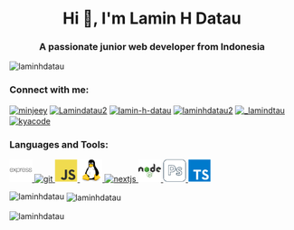 <h1 align="center">Hi 👋, I'm Lamin H Datau</h1>
<h3 align="center">A passionate junior web developer from Indonesia</h3>

<p align="left"> <img src="https://komarev.com/ghpvc/?username=laminhdatau&label=Profile%20views&color=0e75b6&style=flat" alt="laminhdatau" /> </p>

<h3 align="left">Connect with me:</h3>
<p align="left">
<a href="https://dev.to/minjeey" target="blank"><img align="center" src="https://raw.githubusercontent.com/rahuldkjain/github-profile-readme-generator/master/src/images/icons/Social/devto.svg" alt="minjeey" height="30" width="40" /></a>
<a href="https://twitter.com/Lamindatau2" target="blank"><img align="center" src="https://raw.githubusercontent.com/rahuldkjain/github-profile-readme-generator/master/src/images/icons/Social/twitter.svg" alt="Lamindatau2" height="30" width="40" /></a>
<a href="https://linkedin.com/in/lamin-h-datau" target="blank"><img align="center" src="https://raw.githubusercontent.com/rahuldkjain/github-profile-readme-generator/master/src/images/icons/Social/linked-in-alt.svg" alt="lamin-h-datau" height="30" width="40" /></a>
<a href="https://fb.com/laminhdatau2" target="blank"><img align="center" src="https://raw.githubusercontent.com/rahuldkjain/github-profile-readme-generator/master/src/images/icons/Social/facebook.svg" alt="laminhdatau2" height="30" width="40" /></a>
<a href="https://instagram.com/_lamindtau" target="blank"><img align="center" src="https://raw.githubusercontent.com/rahuldkjain/github-profile-readme-generator/master/src/images/icons/Social/instagram.svg" alt="_lamindtau" height="30" width="40" /></a>
<a href="https://www.youtube.com/c/kyacode" target="blank"><img align="center" src="https://raw.githubusercontent.com/rahuldkjain/github-profile-readme-generator/master/src/images/icons/Social/youtube.svg" alt="kyacode" height="30" width="40" /></a>
</p>

<h3 align="left">Languages and Tools:</h3>
<p align="left"> <a href="https://expressjs.com" target="_blank" rel="noreferrer"> <img src="https://raw.githubusercontent.com/devicons/devicon/master/icons/express/express-original-wordmark.svg" alt="express" width="40" height="40"/> </a> <a href="https://git-scm.com/" target="_blank" rel="noreferrer"> <img src="https://www.vectorlogo.zone/logos/git-scm/git-scm-icon.svg" alt="git" width="40" height="40"/> </a> <a href="https://developer.mozilla.org/en-US/docs/Web/JavaScript" target="_blank" rel="noreferrer"> <img src="https://raw.githubusercontent.com/devicons/devicon/master/icons/javascript/javascript-original.svg" alt="javascript" width="40" height="40"/> </a> <a href="https://www.linux.org/" target="_blank" rel="noreferrer"> <img src="https://raw.githubusercontent.com/devicons/devicon/master/icons/linux/linux-original.svg" alt="linux" width="40" height="40"/> </a> <a href="https://nextjs.org/" target="_blank" rel="noreferrer"> <img src="https://cdn.worldvectorlogo.com/logos/nextjs-2.svg" alt="nextjs" width="40" height="40"/> </a> <a href="https://nodejs.org" target="_blank" rel="noreferrer"> <img src="https://raw.githubusercontent.com/devicons/devicon/master/icons/nodejs/nodejs-original-wordmark.svg" alt="nodejs" width="40" height="40"/> </a> <a href="https://www.photoshop.com/en" target="_blank" rel="noreferrer"> <img src="https://raw.githubusercontent.com/devicons/devicon/master/icons/photoshop/photoshop-line.svg" alt="photoshop" width="40" height="40"/> </a> <a href="https://www.typescriptlang.org/" target="_blank" rel="noreferrer"> <img src="https://raw.githubusercontent.com/devicons/devicon/master/icons/typescript/typescript-original.svg" alt="typescript" width="40" height="40"/> </a> </p>

<p><img align="left" src="https://github-readme-stats.vercel.app/api/top-langs?username=laminhdatau&show_icons=true&locale=en&layout=compact" alt="laminhdatau" /></p>

<p>&nbsp;<img align="center" src="https://github-readme-stats.vercel.app/api?username=laminhdatau&show_icons=true&locale=en" alt="laminhdatau" /></p>

<p><img align="center" src="https://github-readme-streak-stats.herokuapp.com/?user=laminhdatau&" alt="laminhdatau" /></p>
